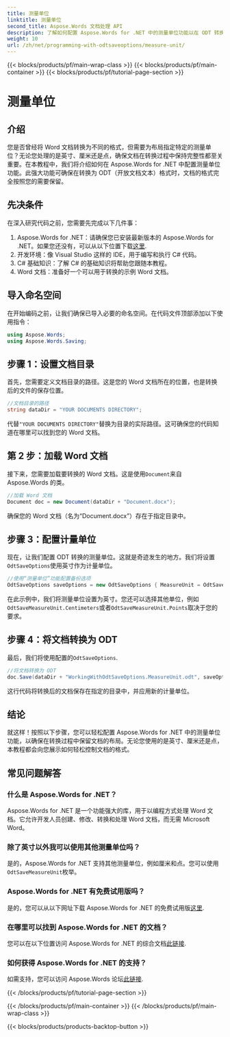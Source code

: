 ```yaml
---
title: 测量单位
linktitle: 测量单位
second_title: Aspose.Words 文档处理 API
description: 了解如何配置 Aspose.Words for .NET 中的测量单位功能以在 ODT 转换期间保留文档格式。
weight: 10
url: /zh/net/programming-with-odtsaveoptions/measure-unit/
---
```


{{< blocks/products/pf/main-wrap-class >}}
{{< blocks/products/pf/main-container >}}
{{< blocks/products/pf/tutorial-page-section >}}

# 测量单位

## 介绍

您是否曾经将 Word 文档转换为不同的格式，但需要为布局指定特定的测量单位？无论您处理的是英寸、厘米还是点，确保文档在转换过程中保持完整性都至关重要。在本教程中，我们将介绍如何在 Aspose.Words for .NET 中配置测量单位功能。此强大功能可确保在转换为 ODT（开放文档文本）格式时，文档的格式完全按照您的需要保留。

## 先决条件

在深入研究代码之前，您需要先完成以下几件事：

1. Aspose.Words for .NET：请确保您已安装最新版本的 Aspose.Words for .NET。如果您还没有，可以从以下位置下载[这里](https://releases.aspose.com/words/net/).
2. 开发环境：像 Visual Studio 这样的 IDE，用于编写和执行 C# 代码。
3. C# 基础知识：了解 C# 的基础知识将帮助您跟随本教程。
4. Word 文档：准备好一个可以用于转换的示例 Word 文档。

## 导入命名空间

在开始编码之前，让我们确保已导入必要的命名空间。在代码文件顶部添加以下使用指令：

```csharp
using Aspose.Words;
using Aspose.Words.Saving;
```

## 步骤 1：设置文档目录

首先，您需要定义文档目录的路径。这是您的 Word 文档所在的位置，也是转换后的文件的保存位置。

```csharp
//文档目录的路径
string dataDir = "YOUR DOCUMENTS DIRECTORY";
```

代替`"YOUR DOCUMENTS DIRECTORY"`替换为目录的实际路径。这可确保您的代码知道在哪里可以找到您的 Word 文档。

## 第 2 步：加载 Word 文档

接下来，您需要加载要转换的 Word 文档。这是使用`Document`来自 Aspose.Words 的类。

```csharp
//加载 Word 文档
Document doc = new Document(dataDir + "Document.docx");
```

确保您的 Word 文档（名为“Document.docx”）存在于指定目录中。

## 步骤 3：配置计量单位

现在，让我们配置 ODT 转换的测量单位。这就是奇迹发生的地方。我们将设置`OdtSaveOptions`使用英寸作为计量单位。

```csharp
//使用“测量单位”功能配置备份选项
OdtSaveOptions saveOptions = new OdtSaveOptions { MeasureUnit = OdtSaveMeasureUnit.Inches };
```

在此示例中，我们将测量单位设置为英寸。您还可以选择其他单位，例如`OdtSaveMeasureUnit.Centimeters`或者`OdtSaveMeasureUnit.Points`取决于您的要求。

## 步骤 4：将文档转换为 ODT

最后，我们将使用配置的`OdtSaveOptions`.

```csharp
//将文档转换为 ODT
doc.Save(dataDir + "WorkingWithOdtSaveOptions.MeasureUnit.odt", saveOptions);
```

这行代码将转换后的文档保存在指定的目录中，并应用新的计量单位。

## 结论

就这样！按照以下步骤，您可以轻松配置 Aspose.Words for .NET 中的测量单位功能，以确保在转换过程中保留文档的布局。无论您使用的是英寸、厘米还是点，本教程都会向您展示如何轻松控制文档的格式。

## 常见问题解答

### 什么是 Aspose.Words for .NET？
Aspose.Words for .NET 是一个功能强大的库，用于以编程方式处理 Word 文档。它允许开发人员创建、修改、转换和处理 Word 文档，而无需 Microsoft Word。

### 除了英寸以外我可以使用其他测量单位吗？
是的，Aspose.Words for .NET 支持其他测量单位，例如厘米和点。您可以使用`OdtSaveMeasureUnit`枚举。

### Aspose.Words for .NET 有免费试用版吗？
是的，您可以从以下网址下载 Aspose.Words for .NET 的免费试用版[这里](https://releases.aspose.com/).

### 在哪里可以找到 Aspose.Words for .NET 的文档？
您可以在以下位置访问 Aspose.Words for .NET 的综合文档[此链接](https://reference.aspose.com/words/net/).

### 如何获得 Aspose.Words for .NET 的支持？
如需支持，您可以访问 Aspose.Words 论坛[此链接](https://forum.aspose.com/c/words/8).

{{< /blocks/products/pf/tutorial-page-section >}}

{{< /blocks/products/pf/main-container >}}
{{< /blocks/products/pf/main-wrap-class >}}

{{< blocks/products/products-backtop-button >}}
